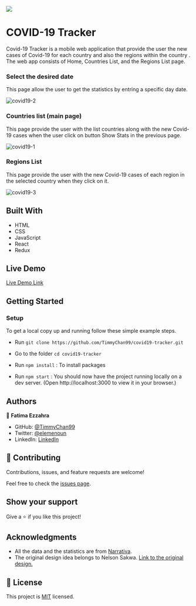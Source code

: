
![](https://img.shields.io/badge/Microverse-blueviolet)

# COVID-19 Tracker

Covid-19 Tracker is a mobile web application that provide the user the new cases of Covid-19 for each country and also the regions within the country .
The web app consists of Home, Countries List, and the Regions List page.

### Select the desired date 

This page allow the user to get the statistics by entring a specific day date. 

![covid19-2](https://user-images.githubusercontent.com/92228303/157505422-7afd491f-af55-4c5f-a011-35aec3d8c2cb.png)

### Countries list (main page)

This page provide the user with the list countries along with the new Covid-19 cases when the user click on button Show Stats in the previous page.

![covid19-1](https://user-images.githubusercontent.com/92228303/157505962-393ada12-874a-4b7d-98d6-390297e78528.png)

### Regions List

This page provide the user with the new Covid-19 cases of each region in the selected country when they click on it.

![covid19-3](https://user-images.githubusercontent.com/92228303/157506433-d675e4cc-2a56-4007-9c49-6a0e9761b044.png)


## Built With

- HTML
- CSS
- JavaScript
- React
- Redux

## Live Demo

[Live Demo Link](https://timmychan99.github.io/covid19-tracker/) 


## Getting Started

### **Setup**
To get a local copy up and running follow these simple example steps.

- Run `git clone https://github.com/TimmyChan99/covid19-tracker.git`
- Go to the folder `cd covid19-tracker`

- Run `npm install` : To install packages

- Run `npm start` : You should now have the project running locally on a dev server.
 (Open http://localhost:3000 to view it in your browser.)



## Authors

👤 **Fatima Ezzahra**

- GitHub: [@TimmyChan99](https://github.com/TimmyChan99)
- Twitter: [@elemenoun](https://twitter.com/elemenoun)
- LinkedIn: [LinkedIn](https://www.linkedin.com/in/fatima-ezzahra-elemenoun-020841225/)


## 🤝 Contributing

Contributions, issues, and feature requests are welcome!

Feel free to check the [issues page](../../issues/).

## Show your support

Give a ⭐️ if you like this project!

## Acknowledgments

- All the data and the statistics are from [Narrativa](https://covid19tracking.narrativa.com/index_en.html).
- The original design idea belongs to Nelson Sakwa. [Link to the original design.](https://www.behance.net/gallery/31579789/Ballhead-App-%28Free-PSDs%29)

## 📝 License

This project is [MIT](./MIT.md) licensed.
